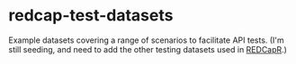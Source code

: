 # redcap-test-datasets
Example datasets covering a range of scenarios to facilitate API tests.  (I'm still seeding, and need to add the other testing datasets used in [REDCapR](https://github.com/OuhscBbmc/REDCapR).) 
